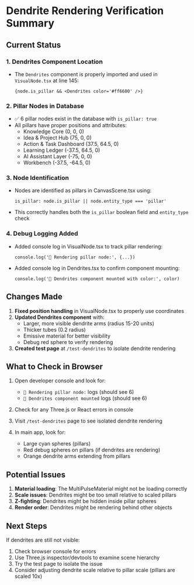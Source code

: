 # Dendrite Rendering Verification Summary

## Current Status

### 1. **Dendrites Component Location**
- The `Dendrites` component is properly imported and used in `VisualNode.tsx` at line 145:
  ```tsx
  {node.is_pillar && <Dendrites color='#ff6600' />}
  ```

### 2. **Pillar Nodes in Database**
- ✅ 6 pillar nodes exist in the database with `is_pillar: true`
- All pillars have proper positions and attributes:
  - Knowledge Core (0, 0, 0)
  - Idea & Project Hub (75, 0, 0)
  - Action & Task Dashboard (37.5, 64.5, 0)
  - Learning Ledger (-37.5, 64.5, 0)
  - AI Assistant Layer (-75, 0, 0)
  - Workbench (-37.5, -64.5, 0)

### 3. **Node Identification**
- Nodes are identified as pillars in CanvasScene.tsx using:
  ```tsx
  is_pillar: node.is_pillar || node.entity_type === 'pillar'
  ```
- This correctly handles both the `is_pillar` boolean field and `entity_type` check

### 4. **Debug Logging Added**
- Added console log in VisualNode.tsx to track pillar rendering:
  ```tsx
  console.log('🌟 Rendering pillar node:', {...})
  ```
- Added console log in Dendrites.tsx to confirm component mounting:
  ```tsx
  console.log('🌿 Dendrites component mounted with color:', color)
  ```

## Changes Made

1. **Fixed position handling** in VisualNode.tsx to properly use coordinates
2. **Updated Dendrites component** with:
   - Larger, more visible dendrite arms (radius 15-20 units)
   - Thicker tubes (0.2 radius)
   - Emissive material for better visibility
   - Debug red sphere to verify rendering
3. **Created test page** at `/test-dendrites` to isolate dendrite rendering

## What to Check in Browser

1. Open developer console and look for:
   - `🌟 Rendering pillar node:` logs (should see 6)
   - `🌿 Dendrites component mounted` logs (should see 6)
   
2. Check for any Three.js or React errors in console

3. Visit `/test-dendrites` page to see isolated dendrite rendering

4. In main app, look for:
   - Large cyan spheres (pillars)
   - Red debug spheres on pillars (if dendrites are rendering)
   - Orange dendrite arms extending from pillars

## Potential Issues

1. **Material loading**: The MultiPulseMaterial might not be loading correctly
2. **Scale issues**: Dendrites might be too small relative to scaled pillars
3. **Z-fighting**: Dendrites might be hidden inside pillar spheres
4. **Render order**: Dendrites might be rendering behind other objects

## Next Steps

If dendrites are still not visible:
1. Check browser console for errors
2. Use Three.js inspector/devtools to examine scene hierarchy
3. Try the test page to isolate the issue
4. Consider adjusting dendrite scale relative to pillar scale (pillars are scaled 10x)